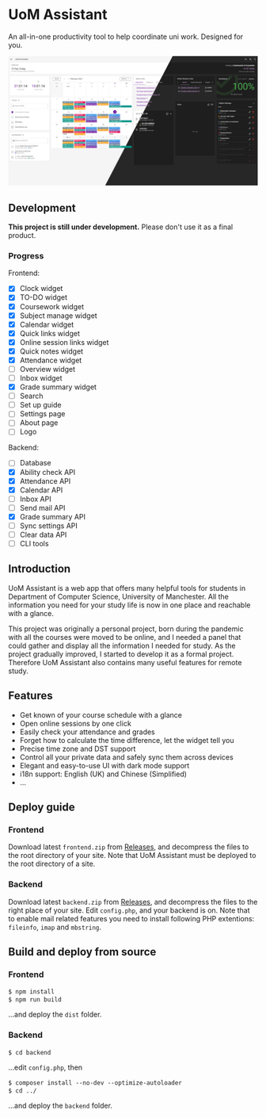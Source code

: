 # UoM Assistant

An all-in-one productivity tool to help coordinate uni work. Designed for you.

![Main Screen](github_assets/main.jpg)

## Development

**This project is still under development.** Please don't use it as a final product.

### Progress

Frontend:

- [x] Clock widget
- [x] TO-DO widget
- [x] Coursework widget
- [x] Subject manage widget
- [x] Calendar widget
- [x] Quick links widget
- [x] Online session links widget
- [x] Quick notes widget
- [x] Attendance widget
- [ ] Overview widget
- [ ] Inbox widget
- [x] Grade summary widget
- [ ] Search
- [ ] Set up guide
- [ ] Settings page
- [ ] About page
- [ ] Logo

Backend:

- [ ] Database
- [x] Ability check API
- [x] Attendance API
- [x] Calendar API
- [ ] Inbox API
- [ ] Send mail API
- [x] Grade summary API
- [ ] Sync settings API
- [ ] Clear data API
- [ ] CLI tools

## Introduction

UoM Assistant is a web app that offers many helpful tools for students in Department of Computer Science, University of Manchester. All the information you need for your study life is now in one place and reachable with a glance.

This project was originally a personal project, born during the pandemic with all the courses were moved to be online, and I needed a panel that could gather and display all the information I needed for study. As the project gradually improved, I started to develop it as a formal project. Therefore UoM Assistant also contains many useful features for remote study.

## Features

- Get known of your course schedule with a glance
- Open online sessions by one click
- Easily check your attendance and grades
- Forget how to calculate the time difference, let the widget tell you
- Precise time zone and DST support
- Control all your private data and safely sync them across devices
- Elegant and easy-to-use UI with dark mode support
- i18n support: English (UK) and Chinese (Simplified)
- ...

## Deploy guide

### Frontend

Download latest `frontend.zip` from [Releases](https://github.com/yrccondor/uom-assistant/releases), and decompress the files to the root directory of your site. Note that UoM Assistant must be deployed to the root directory of a site.

### Backend

Download latest `backend.zip` from [Releases](https://github.com/yrccondor/uom-assistant/releases), and decompress the files to the right place of your site. Edit `config.php`, and your backend is on. Note that to enable mail related features you need to install following PHP extentions: `fileinfo`, `imap` and `mbstring`.

## Build and deploy from source

### Frontend

```
$ npm install
$ npm run build
```

...and deploy the `dist` folder.

### Backend

```
$ cd backend
```

...edit `config.php`, then

```
$ composer install --no-dev --optimize-autoloader
$ cd ../
```

...and deploy the `backend` folder.
